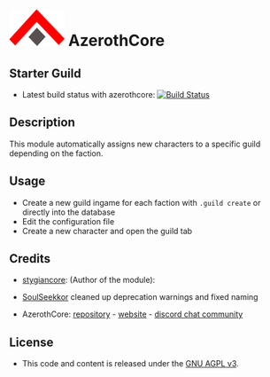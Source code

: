 # ![logo](https://raw.githubusercontent.com/azerothcore/azerothcore.github.io/master/images/logo-github.png) AzerothCore
## Starter Guild
- Latest build status with azerothcore: [![Build Status](https://github.com/azerothcore/mod-starter-guild/workflows/core-build/badge.svg?branch=master&event=push)](https://github.com/azerothcore/mod-starter-guild)

## Description

This module automatically assigns new characters to a specific guild depending on the faction.


## Usage

- Create a new guild ingame for each faction with `.guild create` or directly into the database
- Edit the configuration file
- Create a new character and open the guild tab


## Credits

* [stygiancore](  http://stygianthebest.github.io ): (Author of the module):
* [SoulSeekkor]( https://github.com/SoulSeekkor ) cleaned up deprecation warnings and fixed naming

* AzerothCore: [repository](https://github.com/azerothcore) - [website](http://azerothcore.org/) - [discord chat community](https://discord.gg/PaqQRkd)


## License

- This code and content is released under the [GNU AGPL v3](https://github.com/azerothcore/azerothcore-wotlk/blob/master/LICENSE-AGPL3).
